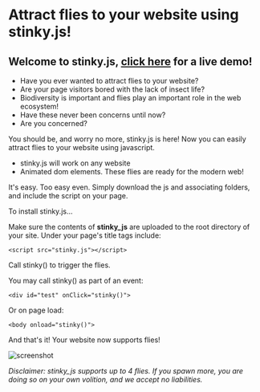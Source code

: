 # Attract flies to your website using stinky.js!

## Welcome to stinky.js, [click here](http://tetrageddon.com/stinkyjs/) for a live demo!

* Have you ever wanted to attract flies to your website?
* Are your page visitors bored with the lack of insect life?
* Biodiversity is important and flies play an important role in the web ecosystem!
* Have these never been concerns until now?
* Are you concerned?

You should be, and worry no more, stinky.js is here! Now you can easily attract flies to your website using javascript.

* stinky.js will work on any website
* Animated dom elements. These flies are ready for the modern web!

It's easy. Too easy even.
Simply download the js and associating folders, and include the script on your page.

To install stinky.js...

Make sure the contents of **stinky_js** are uploaded to the root directory of your site.
Under your page's title tags include:
```
<script src="stinky.js"></script>
```

Call stinky() to trigger the flies.

You may call stinky() as part of an event:
```
<div id="test" onClick="stinky()">
```

Or on page load:
```
<body onload="stinky()">
```
And that's it! Your website now supports flies!

![screenshot](http://tetrageddon.com/stinkyjs/screenshot.png "screenshot")

*Disclaimer: stinky_js supports up to 4 flies. If you spawn more, you are doing so on your own volition, and we accept no liabilities.*
